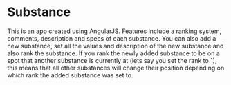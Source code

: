 # Substance

This is an app created using AngularJS. Features include a ranking system, comments, description and specs of each substance. You can also add a new substance, set all the values and description of the new substance and also rank the substance. If you rank the newly added substance to be on a spot that another substance is currently at (lets say you set the rank to 1), this means that all other substances will change their position depending on which rank the added substance was set to. 
